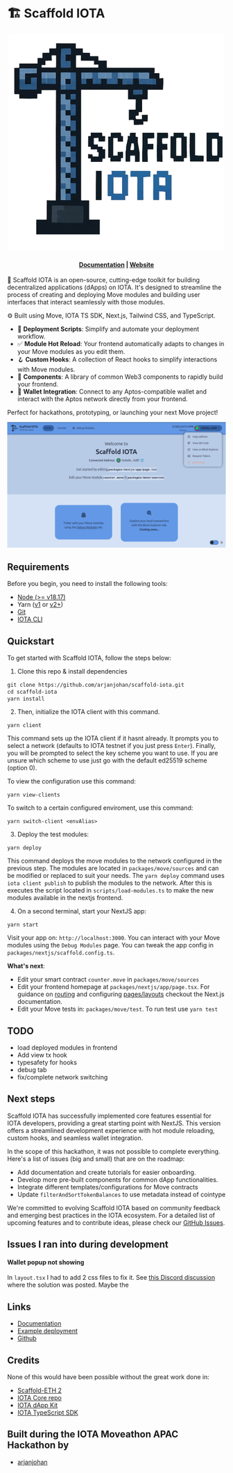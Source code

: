 # 🏗 Scaffold IOTA

<div align="center">

![logo](/assets/logo.png)
<h4 align="center">
  <a href="TODO">Documentation</a> |
  <a href="TODO">Website</a>
</h4>
</div>

🧪 Scaffold IOTA is an open-source, cutting-edge toolkit for building decentralized applications (dApps) on IOTA. It's designed to streamline the process of creating and deploying Move modules and building user interfaces that interact seamlessly with those modules.

⚙️ Built using Move, IOTA TS SDK, Next.js, Tailwind CSS, and TypeScript.

- 🛫 **Deployment Scripts**: Simplify and automate your deployment workflow.
- ✅ **Module Hot Reload**: Your frontend automatically adapts to changes in your Move modules as you edit them.
- 🪝 **Custom Hooks**: A collection of React hooks to simplify interactions with Move modules.
- 🧱 **Components**: A library of common Web3 components to rapidly build your frontend.
- 🔐 **Wallet Integration**: Connect to any Aptos-compatible wallet and interact with the Aptos network directly from your frontend.

Perfect for hackathons, prototyping, or launching your next Move project!

![Debug Modules tab](assets/landing-page.png)

## Requirements

Before you begin, you need to install the following tools:

- [Node (>= v18.17)](https://nodejs.org/en/download/)
- Yarn ([v1](https://classic.yarnpkg.com/en/docs/install/) or [v2+](https://yarnpkg.com/getting-started/install))
- [Git](https://git-scm.com/downloads)
- [IOTA CLI](https://docs.iota.org/developer/getting-started/install-iota)

## Quickstart

To get started with Scaffold IOTA, follow the steps below:

1. Clone this repo & install dependencies

```
git clone https://github.com/arjanjohan/scaffold-iota.git
cd scaffold-iota
yarn install
```

2. Then, initialize the IOTA client with this command.

```
yarn client
```

This command sets up the IOTA client if it hasnt already. It prompts you to select a network (defaults to IOTA testnet if you just press `Enter`). Finally, you will be prompted to select the key scheme you want to use. If you are unsure which scheme to use just go with the default ed25519 scheme (option 0).

To view the configuration use this command:
```
yarn view-clients
```

To switch to a certain configured enviroment, use this command:
```
yarn switch-client <envAlias>
```

3. Deploy the test modules:

```
yarn deploy
```

This command deploys the move modules to the network configured in the previous step. The modules are located in `packages/move/sources` and can be modified or replaced to suit your needs. The `yarn deploy` command uses `iota client publish` to publish the modules to the network. After this is executes the script located in `scripts/load-modules.ts` to make the new modules available in the nextjs frontend.

4. On a second terminal, start your NextJS app:

```
yarn start
```

Visit your app on: `http://localhost:3000`. You can interact with your Move modules using the `Debug Modules` page. You can tweak the app config in `packages/nextjs/scaffold.config.ts`.

**What's next**:

- Edit your smart contract `counter.move` in `packages/move/sources`
- Edit your frontend homepage at `packages/nextjs/app/page.tsx`. For guidance on [routing](https://nextjs.org/docs/app/building-your-application/routing/defining-routes) and configuring [pages/layouts](https://nextjs.org/docs/app/building-your-application/routing/pages-and-layouts) checkout the Next.js documentation.
- Edit your Move tests in: `packages/move/test`. To run test use `yarn test`

## TODO

- load deployed modules in frontend
- Add view tx hook
- typesafety for hooks
- debug tab
- fix/complete network switching

## Next steps

Scaffold IOTA has successfully implemented core features essential for IOTA developers, providing a great starting point with NextJS. This version offers a streamlined development experience with hot module reloading, custom hooks, and seamless wallet integration.

In the scope of this hackathon, it was not possible to complete everything. Here's a list of issues (big and small) that are on the roadmap:

- Add documentation and create tutorials for easier onboarding.
- Develop more pre-built components for common dApp functionalities.
- Integrate different templates/configurations for Move contracts
- Update `filterAndSortTokenBalances` to use metadata instead of cointype

We're committed to evolving Scaffold IOTA based on community feedback and emerging best practices in the IOTA ecosystem. For a detailed list of upcoming features and to contribute ideas, please check our [GitHub Issues](https://github.com/arjanjohan/scaffold-iota/issues).

## Issues I ran into during development

#### Wallet popup not showing
In `layout.tsx` I had to add 2 css files to fix it. See [this Discord discussion](https://discord.com/channels/1341659158071611445/1360255915110039612) where the solution was posted. Maybe the


## Links

- [Documentation]()
- [Example deployment](https://scaffold-iota.vercel.app/)
- [Github](https://github.com/arjanjohan/scaffold-iota)

## Credits

None of this would have been possible without the great work done in:
- [Scaffold-ETH 2](https://github.com/scaffold-eth/scaffold-eth-2)
- [IOTA Core repo](https://github.com/iotaledger/iota)
- [IOTA dApp Kit](https://docs.iota.org/ts-sdk/dapp-kit/)
- [IOTA TypeScript SDK](https://docs.iota.org/ts-sdk/typescript/)

## Built during the IOTA Moveathon APAC Hackathon by

- [arjanjohan](https://x.com/arjanjohan/)
